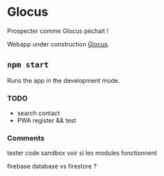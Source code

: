 # Glocus

Prospecter comme Glocus péchait !

Webapp under construction [Glocus](https://glocus.netlify.app).

## `npm start`

Runs the app in the development mode.

### TODO

- search contact
- PWA register && test

### Comments

tester code sandbox voir si les modules fonctionnent

firebase database vs firestore ?

